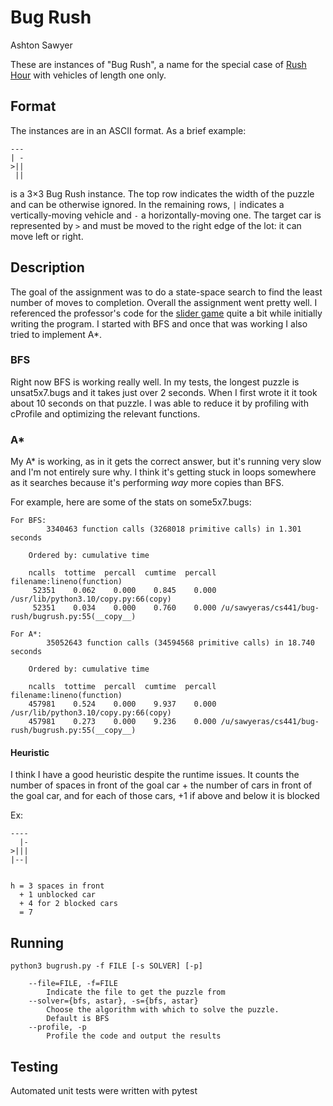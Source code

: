 # Bug Rush
Ashton Sawyer

These are instances of "Bug Rush", a name for the special
case of [Rush
Hour](https://en.wikipedia.org/wiki/Rush_Hour_%28puzzle%29)
with vehicles of length one only.

## Format
The instances are in an ASCII format. As a brief
example:

    ---
    | -
    >||
     ||

is a 3×3 Bug Rush instance. The top row indicates the width
of the puzzle and can be otherwise ignored. In the remaining
rows, `|` indicates a vertically-moving vehicle and `-` a
horizontally-moving one. The target car is represented by
`>` and must be moved to the right edge of the lot: it can
move left or right.

## Description
The goal of the assignment was to do a state-space search to find the least number of moves to 
completion. Overall the assignment went pretty well. I referenced the professor's code for the [slider game](https://github.com/pdx-cs-ai/slider)
quite a bit while initially writing the program. I started with BFS and once that was working
I also tried to implement A\*.

### BFS
Right now BFS is working really well. In my tests, the longest puzzle is unsat5x7.bugs and
it takes just over 2 seconds. When I first wrote it it took about 10 seconds on that puzzle.
I was able to reduce it by profiling with cProfile and optimizing the relevant functions.

### A\*
My A\* is working, as in it gets the correct answer, but it's running very slow and I'm not
entirely sure why. I think it's getting stuck in loops somewhere as it searches because it's
performing _way_ more copies than BFS.

For example, here are some of the stats on some5x7.bugs:

```
For BFS:
		3340463 function calls (3268018 primitive calls) in 1.301 seconds

	Ordered by: cumulative time

	ncalls  tottime  percall  cumtime  percall filename:lineno(function)
	 52351    0.062    0.000    0.845    0.000 /usr/lib/python3.10/copy.py:66(copy)
	 52351    0.034    0.000    0.760    0.000 /u/sawyeras/cs441/bug-rush/bugrush.py:55(__copy__)

For A*:
		35052643 function calls (34594568 primitive calls) in 18.740 seconds

	Ordered by: cumulative time

	ncalls  tottime  percall  cumtime  percall filename:lineno(function)
	457981    0.524    0.000    9.937    0.000 /usr/lib/python3.10/copy.py:66(copy)
	457981    0.273    0.000    9.236    0.000 /u/sawyeras/cs441/bug-rush/bugrush.py:55(__copy__)
```

#### Heuristic 
I think I have a good heuristic despite the runtime issues. It counts the number of spaces in front of
the goal car + the number of cars in front of the goal car, and for each of those 
cars, +1 if above and below it is blocked

Ex:

```
----
  |-
>|||
|--|


h = 3 spaces in front
  + 1 unblocked car
  + 4 for 2 blocked cars
  = 7
```

## Running

```
python3 bugrush.py -f FILE [-s SOLVER] [-p]

	--file=FILE, -f=FILE
		Indicate the file to get the puzzle from
	--solver={bfs, astar}, -s={bfs, astar}
		Choose the algorithm with which to solve the puzzle.
		Default is BFS
	--profile, -p
		Profile the code and output the results
```

## Testing
Automated unit tests were written with pytest
